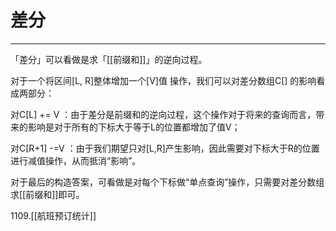 # 差分

---

「差分」可以看做是求「[[前缀和]]」的逆向过程。

对于一个将区间[L, R]整体增加一个[V]值 操作，我们可以对差分数组C[]  的影响看成两部分：

对C[L] += V ：由于差分是前缀和的逆向过程，这个操作对于将来的查询而言，带来的影响是对于所有的下标大于等于L的位置都增加了值V；

对C[R+1] -=V ：由于我们期望只对[L,R]产生影响，因此需要对下标大于R的位置进行减值操作，从而抵消“影响”。

对于最后的构造答案，可看做是对每个下标做“单点查询”操作，只需要对差分数组求[[前缀和]]即可。


1109.[[航班预订统计]]